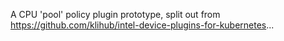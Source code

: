 A CPU 'pool' policy plugin prototype, split out from https://github.com/klihub/intel-device-plugins-for-kubernetes...